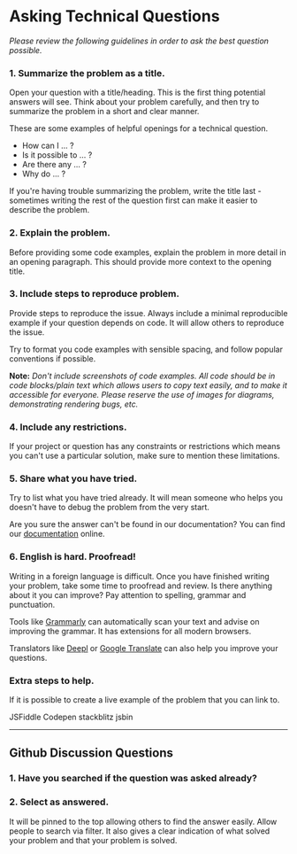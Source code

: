 # Asking Technical Questions

*Please review the following guidelines in order to ask the best question possible.*

### 1. Summarize the problem as a title.

Open your question with a title/heading. This is the first thing potential answers will see. Think about your
problem carefully, and then try to summarize the problem in a short and clear manner.

These are some examples of helpful openings for a technical question.

- How can I ... ?
- Is it possible to ... ?
- Are there any ... ?
- Why do ... ?

If you're having trouble summarizing the problem, write the title last - sometimes writing the rest of the question first can make it easier to describe the problem.


### 2. Explain the problem.

Before providing some code examples, explain the problem in more detail in an opening paragraph. This should provide more context to the opening title. 


### 3. Include steps to reproduce problem.

Provide steps to reproduce the issue. Always include a minimal reproducible example if your question depends on code. It will allow others to reproduce the issue.

Try to format you code examples with sensible spacing, and follow popular conventions if possible.

**Note:** *Don't include screenshots of code examples. All code should be in code blocks/plain text which allows users to copy text easily, and to make it accessible for everyone. Please reserve the use of images for diagrams, demonstrating rendering bugs, etc.*

### 4. Include any restrictions.

If your project or question has any constraints or restrictions which means you can't use a particular solution, make sure to mention these limitations.

### 5. Share what you have tried.

Try to list what you have tried already. It will mean someone who helps you doesn't have to debug the problem from the very start.

Are you sure the answer can't be found in our documentation? You can find our [documentation](https://resources.jointjs.com) online.

### 6. English is hard. Proofread!

Writing in a foreign language is difficult. Once you have finished writing your problem, take some time to proofread and review. Is there anything about it you can improve? Pay attention to  spelling, grammar and punctuation.

Tools like [Grammarly](https://www.grammarly.com) can automatically scan your text and advise on improving the grammar. It has extensions for all modern browsers.

Translators like [Deepl](https://www.deepl.com/translator) or [Google Translate](https://translate.google.com/) can also help you improve your questions.

### Extra steps to help.
If it is possible to create a live example of the problem that you can link to.

JSFiddle
Codepen
stackblitz
jsbin

---

## Github Discussion Questions

### 1. Have you searched if the question was asked already?

### 2. Select as answered.
It will be pinned to the top allowing others to find the answer easily.
Allow people to search via filter.
It also gives a clear indication of what solved your problem and that your problem is solved.
